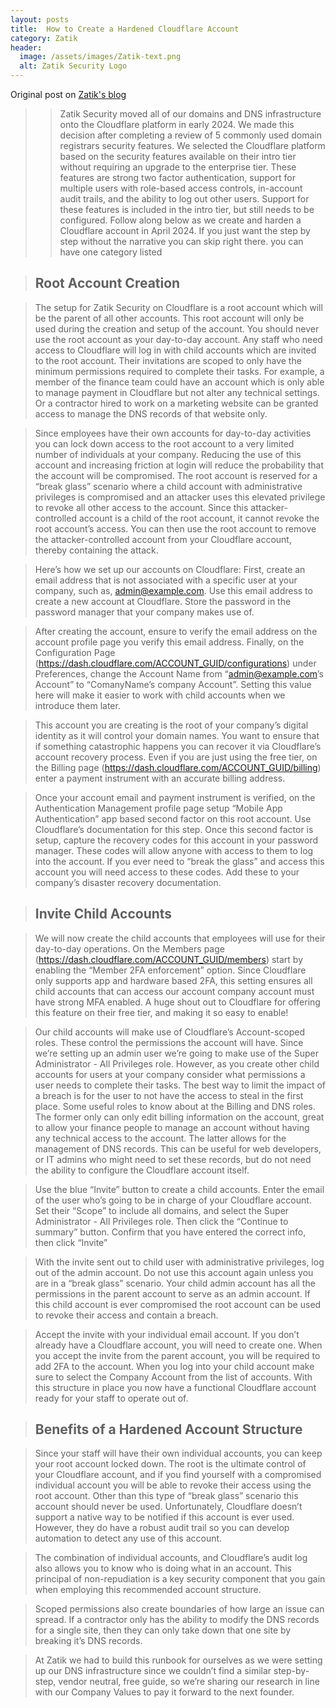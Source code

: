 ```yaml
---
layout: posts
title:  How to Create a Hardened Cloudflare Account
category: Zatik
header:
  image: /assets/images/Zatik-text.png
  alt: Zatik Security Logo
---
```


Original post on [Zatik's blog](https://www.zatik.io/blog/how-to-create-a-hardened-cloudflare-account)

>> Zatik Security moved all of our domains and DNS infrastructure onto the Cloudflare platform in early 2024. We made this decision after completing a review of 5 commonly used domain registrars security features. We selected the Cloudflare platform based on the security features available on their intro tier without requiring an upgrade to the enterprise tier. These features are strong two factor authentication,  support for multiple users with role-based access controls, in-account audit trails, and the ability to log out other users. Support for these features is included in the intro tier, but still needs to be configured. Follow along below as we create and harden a Cloudflare account in April 2024. If you just want the step by step without the narrative you can skip right there. 
you can have one category listed 

> ## Root Account Creation

> The setup for Zatik Security on Cloudflare is a root account which will be the parent of all other accounts. This root account will only be used during the creation and setup of the account. You should never use the root account as your day-to-day account. Any staff who need access to Cloudflare will log in with child accounts which are invited to the root account. Their invitations are scoped to only have the minimum permissions required to complete their tasks. For example, a member of the finance team could have an account which is only able to manage payment in Cloudflare but not alter any technical settings. Or a contractor hired to work on a marketing website can be granted access to manage the DNS records of that website only. 

> Since employees have their own accounts for day-to-day activities you can lock down access to the root account to a very limited number of individuals at your company. Reducing the use of this account and increasing friction at login will reduce the probability that the account will be compromised. The root account is reserved for a “break glass” scenario where a child account with administrative privileges is compromised and an attacker uses this elevated privilege to revoke all other access to the account. Since this attacker-controlled account is a child of the root account, it cannot revoke the root account’s access. You can then use the root account to remove the attacker-controlled account from your Cloudflare account, thereby containing the attack.

> Here’s how we set up our accounts on Cloudflare: First, create an email address that is not associated with a specific user at your company, such as, admin@example.com. Use this email address to create a new account at Cloudflare. Store the password in the password manager that your company makes use of. 

> After creating the account, ensure to verify the email address on the account profile page you verify this email address. Finally, on the Configuration Page (https://dash.cloudflare.com/ACCOUNT_GUID/configurations) under Preferences, change the Account Name from “admin@example.com’s Account” to “ComanyName’s company Account”. Setting this value here will make it easier to work with child accounts when we introduce them later.

> This account you are creating is the root of your company’s digital identity as it will control your domain names. You want to ensure that if something catastrophic happens you can recover it via Cloudflare’s account recovery process. Even if you are just using the free tier, on the Billing page (https://dash.cloudflare.com/ACCOUNT_GUID/billing) enter a payment instrument with an accurate billing address.

> Once your account email and payment instrument is verified, on the Authentication Management profile page setup “Mobile App Authentication” app based second factor on this root account. Use Cloudflare’s documentation for this step. Once this second factor is setup, capture the recovery codes for this account in your password manager. These codes will allow anyone with access to them to log into the account. If you ever need to “break the glass” and access this account you will need access to these codes. Add these to your company’s disaster recovery documentation.

> ## Invite Child Accounts

> We will now create the child accounts that employees will use for their day-to-day operations. On the Members page (https://dash.cloudflare.com/ACCOUNT_GUID/members) start by enabling the “Member 2FA enforcement” option. Since Cloudflare only supports app and hardware based 2FA, this setting ensures all child accounts that can access our account company account must have strong MFA enabled. A huge shout out to Cloudflare for offering this feature on their free tier, and making it so easy to enable! 

> Our child accounts will make use of Cloudflare’s Account-scoped roles. These control the permissions the account will have. Since we’re setting up an admin user we’re going to make use of the Super Administrator - All Privileges role. However, as you create other child accounts for users at your company consider what permissions a user needs to complete their tasks. The best way to limit the impact of a breach is for the user to not have the access to steal in the first place. Some useful roles to know about at the Billing and DNS roles. The former only can only edit billing information on the account, great to allow your finance people to manage an account without having any technical access to the account. The latter allows for the management of DNS records. This can be useful for web developers, or IT admins who might need to set these records, but do not need the ability to configure the Cloudflare account itself. 

> Use the  blue “Invite” button to create a child accounts. Enter the email of the user who’s going to be in charge of your Cloudflare account. Set their “Scope” to include all domains, and select the Super Administrator - All Privileges role. Then click the “Continue to summary” button. Confirm that you have entered the correct info, then click “Invite” 

> With the invite sent out to child user with administrative privileges, log out of the admin account. Do not use this account again unless you are in a “break glass” scenario. Your child admin account has all the permissions in the parent account to serve as an admin account. If this child account is ever compromised the root account can be used to revoke their access and contain a breach. 

> Accept the invite with your individual email account. If you don’t already have a Cloudflare account, you will need to create one. When you accept the invite from the parent account, you will be required to add 2FA to the account. When you log into your child account make sure to select the Company Account from the list of accounts. With this structure in place you now have a functional Cloudflare account ready for your staff to operate out of.

> ## Benefits of a Hardened Account Structure 

> Since your staff will have their own individual accounts, you can keep your root account locked down. The root is the ultimate control of your Cloudflare account, and if you find yourself with a compromised individual account you will be able to revoke their access using the root account. Other than this type of “break glass” scenario this account should never be used. Unfortunately, Cloudflare doesn’t support a native way to be notified if this account is ever used. However, they do have a robust audit trail so you can develop automation to detect any use of this account. 

> The combination of individual accounts, and Cloudflare’s audit log also allows you to know who is doing what in an account. This principal of non-repudiation is a key security component that you gain when employing this recommended account structure.

> Scoped permissions also create boundaries of how large an issue can spread. If a contractor only has the ability to modify the DNS records for a single site, then they can only take down that one site by breaking it’s DNS records. 

> At Zatik we had to build this runbook for ourselves as we were setting up our DNS infrastructure since we couldn’t find a similar step-by-step, vendor neutral, free guide, so we’re sharing our research in line with our Company Values to pay it forward to the next founder.  

